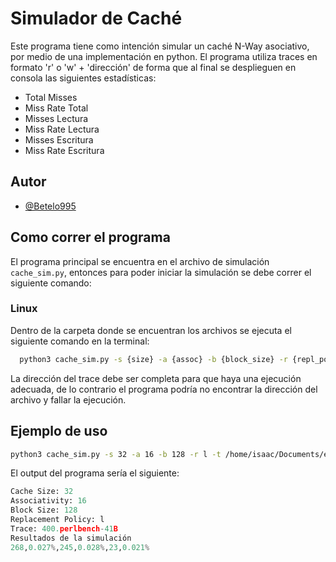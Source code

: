 
# Simulador de Caché

Este programa tiene como intención simular un caché N-Way asociativo, por medio de una implementación en python. El programa utiliza traces en formato 'r' o 'w' + 'dirección' de forma que al final se desplieguen en consola las siguientes estadísticas:
  - Total Misses	
  - Miss Rate Total	
  - Misses Lectura	
  - Miss Rate Lectura	
  - Misses Escritura	
  - Miss Rate Escritura


## Autor

- [@Betelo995](https://github.com/Betelo995)


## Como correr el programa

El programa principal se encuentra en el archivo de simulación `cache_sim.py`, entonces para poder iniciar la simulación se debe correr el siguiente comando:

### Linux
Dentro de la carpeta donde se encuentran los archivos se ejecuta el siguiente comando en la terminal:
```bash
  python3 cache_sim.py -s {size} -a {assoc} -b {block_size} -r {repl_policy} -t {trace_location}
```
La dirección del trace debe ser completa para que haya una ejecución adecuada, de lo contrario el programa podría no encontrar la dirección del archivo y fallar la ejecución.


## Ejemplo de uso

```bash
python3 cache_sim.py -s 32 -a 16 -b 128 -r l -t /home/isaac/Documents/estructurasII/TareaIV/traces/400.perlbench-41B
```
El output del programa sería el siguiente:
```python
Cache Size: 32
Associativity: 16
Block Size: 128
Replacement Policy: l
Trace: 400.perlbench-41B
Resultados de la simulación
268,0.027%,245,0.028%,23,0.021%

```